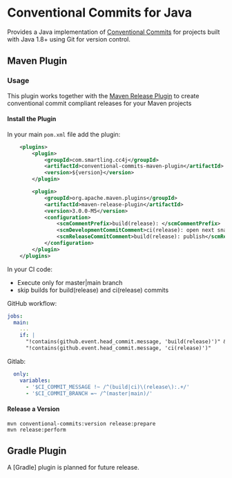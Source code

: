 # Conventional Commits for Java

Provides a Java implementation of [Conventional Commits] for projects built
with Java 1.8+ using Git for version control.

## Maven Plugin

### Usage

This plugin works together with the [Maven Release Plugin] to create
conventional commit compliant releases for your Maven projects

#### Install the Plugin

In your main `pom.xml` file add the plugin:

```xml
    <plugins>
        <plugin>
            <groupId>com.smartling.cc4j</groupId>
            <artifactId>conventional-commits-maven-plugin</artifactId>
            <version>${version}</version>
        </plugin>

        <plugin>
            <groupId>org.apache.maven.plugins</groupId>
            <artifactId>maven-release-plugin</artifactId>
            <version>3.0.0-M5</version>
            <configuration>
                <scmCommentPrefix>build(release): </scmCommentPrefix>
                <scmDevelopmentCommitComment>ci(release): open next snapshot version</scmDevelopmentCommitComment>
                <scmReleaseCommitComment>build(release): publish</scmReleaseCommitComment>
            </configuration>
        </plugin>
    </plugins>

```

In your CI code:

- Execute only for master|main branch
- skip builds for build(release) and ci(release) commits

GitHub workflow:

```yaml
jobs:
  main:
    ...
    if: |
      "!contains(github.event.head_commit.message, 'build(release)')" &&
      "!contains(github.event.head_commit.message, 'ci(release)')"
```

Gitlab:

```yaml
  only:
    variables:
      - '$CI_COMMIT_MESSAGE !~ /^(build|ci)\(release\):.+/'
      - '$CI_COMMIT_BRANCH =~ /^(master|main)/'
```

#### Release a Version

    mvn conventional-commits:version release:prepare
    mvn release:perform

## Gradle Plugin

A [Gradle] plugin is planned for future release.











[Conventional Commits]: https://www.conventionalcommits.org/en/v1.0.0/
[Maven Release Plugin]: https://maven.apache.org/maven-release/maven-release-plugin/
